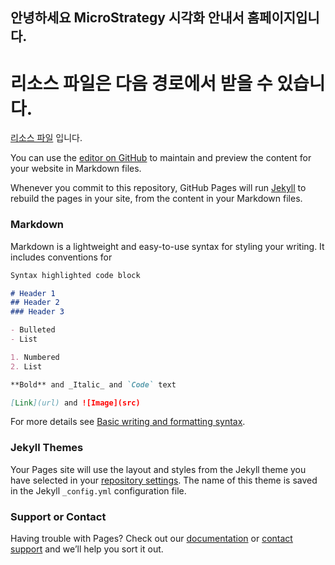 ## 안녕하세요 MicroStrategy 시각화 안내서 홈페이지입니다. 

# 리소스 파일은 다음 경로에서 받을 수 있습니다. 
[리소스 파일](https://github.com/mstrkorea/books/blob/main/%EC%83%88%20%EA%B5%90%EC%9C%A1%EA%B5%90%EC%9E%AC%20%EC%9E%91%EC%97%85.zip) 입니다. 

You can use the [editor on GitHub](https://github.com/mstrkorea/books/edit/main/docs/index.md) to maintain and preview the content for your website in Markdown files.

Whenever you commit to this repository, GitHub Pages will run [Jekyll](https://jekyllrb.com/) to rebuild the pages in your site, from the content in your Markdown files.

### Markdown

Markdown is a lightweight and easy-to-use syntax for styling your writing. It includes conventions for

```markdown
Syntax highlighted code block

# Header 1
## Header 2
### Header 3

- Bulleted
- List

1. Numbered
2. List

**Bold** and _Italic_ and `Code` text

[Link](url) and ![Image](src)
```

For more details see [Basic writing and formatting syntax](https://docs.github.com/en/github/writing-on-github/getting-started-with-writing-and-formatting-on-github/basic-writing-and-formatting-syntax).

### Jekyll Themes

Your Pages site will use the layout and styles from the Jekyll theme you have selected in your [repository settings](https://github.com/mstrkorea/books/settings/pages). The name of this theme is saved in the Jekyll `_config.yml` configuration file.

### Support or Contact

Having trouble with Pages? Check out our [documentation](https://docs.github.com/categories/github-pages-basics/) or [contact support](https://support.github.com/contact) and we’ll help you sort it out.
